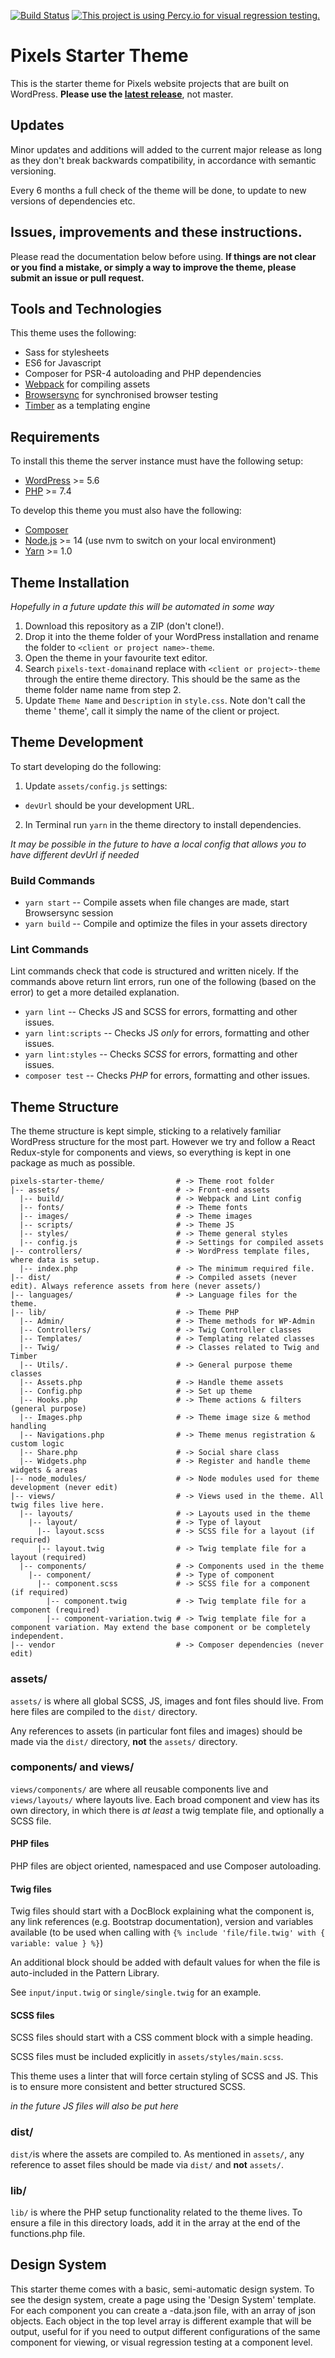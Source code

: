 [![Build Status](https://travis-ci.org/pixelshelsinki/pixels-starter-theme.svg?branch=master)](https://travis-ci.org/pixelshelsinki/pixels-starter-theme) [![This project is using Percy.io for visual regression testing.](https://percy.io/static/images/percy-badge.svg)](https://percy.io/Pixels-Helsinki-Oy/pixels)

# Pixels Starter Theme

This is the starter theme for Pixels website projects that are built on WordPress.
**Please use the [latest release](https://github.com/pixelshelsinki/pixels-starter-theme/releases/latest)**, not master.

## Updates

Minor updates and additions will added to the current major release as long as they don't break backwards compatibility, in accordance with semantic versioning.

Every 6 months a full check of the theme will be done, to update to new versions of dependencies etc.

## Issues, improvements and these instructions.

Please read the documentation below before using. **If things are not clear or you find a mistake, or simply a way to improve the theme, please submit an issue or pull request.**

## Tools and Technologies

This theme uses the following:

* Sass for stylesheets
* ES6 for Javascript
* Composer for PSR-4 autoloading and PHP dependencies
* [Webpack](https://webpack.github.io/) for compiling assets
* [Browsersync](http://www.browsersync.io/) for synchronised browser testing
* [Timber](https://timber.github.io/docs/) as a templating engine

## Requirements

To install this theme the server instance must have the following setup:

* [WordPress](https://wordpress.org/) >= 5.6
* [PHP](http://php.net/manual/en/install.php) >= 7.4

To develop this theme you must also have the following:

* [Composer](https://getcomposer.org/download/)
* [Node.js](http://nodejs.org/) >= 14 (use nvm to switch on your local environment)
* [Yarn](https://yarnpkg.com/en/docs/install) >= 1.0

## Theme Installation

*Hopefully in a future update this will be automated in some way*

1. Download this repository as a ZIP (don't clone!).
2. Drop it into the theme folder of your WordPress installation and rename the folder to `<client or project name>-theme`.
3. Open the theme in your favourite text editor.
4. Search `pixels-text-domain`and replace with `<client or project>-theme` through the entire theme directory. This should be the same as the theme folder name name from step 2.
5. Update `Theme Name` and `Description` in `style.css`. Note don't call the theme '<Project name> theme', call it simply the name of the client or project.

## Theme Development

To start developing do the following:

1. Update `assets/config.js` settings:
  * `devUrl` should be your development URL.
2. In Terminal run `yarn` in the theme directory to install dependencies.

*It may be possible in the future to have a local config that allows you to have different devUrl if needed*

### Build Commands

* `yarn start` -- Compile assets when file changes are made, start Browsersync session
* `yarn build` -- Compile and optimize the files in your assets directory

### Lint Commands

Lint commands check that code is structured and written nicely. If the commands above return lint errors, run one of the following (based on the error) to get a more detailed explanation.

* `yarn lint` -- Checks JS and SCSS for errors, formatting and other issues.
* `yarn lint:scripts` -- Checks JS *only* for errors, formatting and other issues.
* `yarn lint:styles` -- Checks *SCSS* for errors, formatting and other issues.
* `composer test` -- Checks *PHP* for errors, formatting and other issues.

## Theme Structure

The theme structure is kept simple, sticking to a relatively familiar WordPress structure for the most part. However we try and follow a React Redux-style for components and views, so everything is kept in one package as much as possible.

```
pixels-starter-theme/                # -> Theme root folder
|-- assets/                          # -> Front-end assets
  |-- build/                         # -> Webpack and Lint config
  |-- fonts/                         # -> Theme fonts
  |-- images/                        # -> Theme images
  |-- scripts/                       # -> Theme JS
  |-- styles/                        # -> Theme general styles
  |-- config.js                      # -> Settings for compiled assets
|-- controllers/                     # -> WordPress template files, where data is setup.
  |-- index.php                      # -> The minimum required file.
|-- dist/                            # -> Compiled assets (never edit). Always reference assets from here (never assets/)
|-- languages/                       # -> Language files for the theme.
|-- lib/                             # -> Theme PHP
  |-- Admin/                         # -> Theme methods for WP-Admin
  |-- Controllers/                   # -> Twig Controller classes
  |-- Templates/                     # -> Templating related classes
  |-- Twig/                          # -> Classes related to Twig and Timber
  |-- Utils/.                        # -> General purpose theme classes
  |-- Assets.php                     # -> Handle theme assets
  |-- Config.php                     # -> Set up theme  
  |-- Hooks.php                      # -> Theme actions & filters (general purpose)
  |-- Images.php                     # -> Theme image size & method handling
  |-- Navigations.php                # -> Theme menus registration & custom logic
  |-- Share.php                      # -> Social share class
  |-- Widgets.php                    # -> Register and handle theme widgets & areas
|-- node_modules/                    # -> Node modules used for theme development (never edit)
|-- views/                           # -> Views used in the theme. All twig files live here.
  |-- layouts/                       # -> Layouts used in the theme
    |-- layout/                      # -> Type of layout
      |-- layout.scss                # -> SCSS file for a layout (if required)
      |-- layout.twig                # -> Twig template file for a layout (required)
  |-- components/                    # -> Components used in the theme
    |-- component/                   # -> Type of component
      |-- component.scss             # -> SCSS file for a component (if required)
        |-- component.twig           # -> Twig template file for a component (required)
        |-- component-variation.twig # -> Twig template file for a component variation. May extend the base component or be completely independent.
|-- vendor                           # -> Composer dependencies (never edit)
```

### assets/

`assets/` is where all global SCSS, JS, images and font files should live. From here files are compiled to the `dist/` directory.

Any references to assets (in particular font files and images) should be made via the `dist/` directory, **not** the `assets/` directory.

### components/ and views/

`views/components/` are where all reusable components live and `views/layouts/` where layouts live. Each broad component and view has its own directory, in which there is *at least* a twig template file, and optionally a SCSS file.

#### PHP files

PHP files are object oriented, namespaced and use Composer autoloading.

#### Twig files

Twig files should start with a DocBlock explaining what the component is, any link references (e.g. Bootstrap documentation), version and variables available (to be used when calling with `{% include 'file/file.twig' with { variable: value } %}`)

An additional block should be added with default values for when the file is auto-included in the Pattern Library.

See `input/input.twig` or `single/single.twig` for an example.

#### SCSS files

SCSS files should start with a CSS comment block with a simple heading.

SCSS files must be included explicitly in `assets/styles/main.scss`.

This theme uses a linter that will force certain styling of SCSS and JS. This is to ensure more consistent and better structured SCSS.

*in the future JS files will also be put here*

### dist/

`dist/`is where the assets are compiled to. As mentioned in `assets/`, any reference to asset files should be made via `dist/` and **not** `assets/`.

### lib/

`lib/` is where the PHP setup functionality related to the theme lives. To ensure a file in this directory loads, add it in the array at the end of the functions.php file.

## Design System

This starter theme comes with a basic, semi-automatic design system. To see the design system, create a page using the 'Design System' template. For each component you can create a <component>-data.json file, with an array of json objects. Each object in the top level array is different example that will be output, useful for if you need to output different configurations of the same component for viewing, or visual regression testing at a component level.